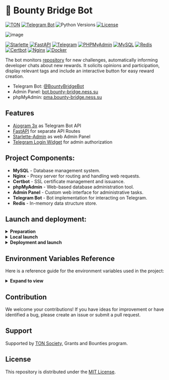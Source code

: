 # 🤖 Bounty Bridge Bot

[![TON](https://img.shields.io/badge/TON-grey?logo=TON&logoColor=40AEF0)](https://ton.org)
[![Telegram Bot](https://img.shields.io/badge/Bot-grey?logo=telegram)](https://core.telegram.org/bots)
![Python Versions](https://img.shields.io/badge/Python-3.10-black?color=FFE873&labelColor=3776AB)
[![License](https://img.shields.io/github/license/nessshon/aiogram-starlette-template)](https://github.com/nessshon/aiogram-starlette-template/blob/main/LICENSE)

![image](https://github.com/ton-society/grants-and-bounties/raw/main/assets/cover.png)

[![Starlette](https://img.shields.io/badge/Starlette-admin-white?logo=starlette&logoColor=black)](https://www.starlette.io/)
[![FastAPI](https://img.shields.io/badge/FastAPI-white?logo=fastapi&logoColor=green)](https://fastapi.tiangolo.com/)
[![Telegram](https://img.shields.io/badge/Login_Widget-white?logo=telegram&logoColor=blue)](https://telegram.org/)
[![PHPMyAdmin](https://img.shields.io/badge/PHPMyAdmin-white?logo=php&logoColor=green)](https://www.phpmyadmin.net/)
[![MySQL](https://img.shields.io/badge/MySQL-white?logo=mysql&logoColor=red)](https://www.mysql.com/)
[![Redis](https://img.shields.io/badge/Redis-Yes?logo=redis&color=white)](https://redis.io/)
[![Certbot](https://img.shields.io/badge/Certbot-white?logo=letsencrypt&logoColor=red)](https://certbot.eff.org/)
[![Nginx](https://img.shields.io/badge/Nginx-white?logo=nginx&logoColor=green)](https://www.nginx.com/)
[![Docker](https://img.shields.io/badge/Docker-blue?logo=docker&logoColor=white)](https://www.docker.com/)

The bot monitors [repository](https://github.com/ton-society/grants-and-bounties) for new challenges, automatically
informing developer chats about new rewards. It solicits opinions and participation, display relevant tags and include
an interactive button for easy reward creation.

* Telegram Bot: [@BountyBridgeBot](https://t.me/BountyBridgeBot)
* Admin Panel: [bot.bounty-bridge.ness.su](https://bot.bounty-bridge.ness.su)
* phpMyAdmin: [pma.bounty-bridge.ness.su](https://pma.bounty-bridge.ness.su)

## Features

- [Aiogram 3x](https://github.com/aiogram/aiogram/) as Telegram Bot API
- [FastAPI](https://github.com/tiangolo/fastapi/) for separate API Routes
- [Starlette-Admin](https://github.com/jowilf/starlette-admin/) as web Admin Panel
- [Telegram Login Widget](https://core.telegram.org/widgets/login/) for admin authorization

## Project Components:

* **MySQL** - Database management system.
* **Nginx** - Proxy server for routing and handling web requests.
* **Certbot** - SSL certificate management and issuance.
* **phpMyAdmin** - Web-based database administration tool.
* **Admin Panel** - Custom web interface for administrative tasks.
* **Telegram Bot** - Bot implementation for interacting on Telegram.
* **Redis** - In-memory data structure store.

## Launch and deployment:

<details>
<summary><b>Preparation</b></summary>

Clone this repo:

```bash
git clone https://github.com/nessshon/bounty-bridge-bot.git
```

Go to the project folder:

```bash
cd bounty-bridge-bot
```

Clone environment variables file:

```bash
cp .env.example .env
```

Configure [environment variables](#environment-variables-reference) variables file:

```bash
nano .env
```

</details>

<details>
<summary><b>Local launch</b></summary>

Install dependencies

```bash
pip install -r requirements.txt
```

Launch project:

```bash
python -m project
```

</details>

<details>
<summary><b>Deployment and launch</b></summary>

Change server_name on [phpmyadmin.conf](services/nginx/user_conf.d/phpmyadmin.conf):

```nginx
server_name pma.your-domain.com www.pma.your-domain.com;
```

Change server_name on [project.conf](services/nginx/user_conf.d/project.conf) :

```nginx
server_name app.your-domain.com www.app.your-domain.com;
```

Install Docker and docker-compose:

```bash
apt install docker.io docker-compose -y
```

Deploy the project:

```bash
docker-compose up --build
```

* The deployment script handles the creation of containers for MySQL and Redis.
* Configures MySQL and Redis databases.
* Configures Nginx as a proxy server for web requests.
* Uses Certbot to generate and renew SSL certificates for secure communications.
* Launches the admin panel, Telegram Bot and phpMyAdmin.

Before deploying the project, be sure to configure the virtual environment configurations.\
Additional configuration parameters are located in [.env.example](.env.example).

</details>

## Environment Variables Reference

Here is a reference guide for the environment variables used in the project:
<details>
<summary><b>Expand to view</b></summary>

| Variable            | Type | Description                                                         | Example Local             | Example Prod        |
|---------------------|------|---------------------------------------------------------------------|---------------------------|---------------------|
| BOT_TOKEN           | str  | Bot token, obtained from [@BotFather](https://t.me/BotFather)       | 123456:qweRTY             | 123456:qweRTY       | 
| BOT_USERNAME        | str  | The username of the bot                                             | same_bot                  | same_bot            |
| BOT_DEV_ID          | int  | User ID of the bot developer                                        | 123456789                 | 123456789           |
| BOT_ADMIN_ID        | int  | User ID of the bot administrator                                    | 123456789                 | 123456789           |
| GITHUB_TOKEN        | str  | GitHub token (you can obtain this from your GitHub account)         | ghp_BWC...ZzD             | ghp_BWC...ZzD       |
| GITHUB_OWNER        | str  | GitHub owner (organization or user) where the repository is located | ton-society               | ton-society         |
| GITHUB_REPO         | str  | GitHub repository name                                              | grants-and-bounties       | grants-and-bounties |
| TONAPI_KEY          | str  | API key from [tonconsole](https://tonconsole.com)                   | AE33EX..ASD32             | AE33EX..ASD32       |
| APP_URL             | str  | The domain of the webhook                                           | https://...ngrok.free.app | https://example.com |
| APP_HOST            | str  | The host address where the app is running                           | localhost                 | 0.0.0.0             |
| APP_PORT            | int  | The port number on which the app is listening                       | 8000                      | 8000                |
| WEBHOOK_SECRET      | str  | Secret key for securing the webhook                                 | qwerty12345               | qwerty12345         |
| WEBHOOK_PATH        | str  | The path of the webhook                                             | /bot                      | /bot                |
| REDIS_HOST          | str  | The hostname or IP address of the Redis server                      | localhost                 | redis               |
| REDIS_PORT          | int  | The port number on which the Redis server is running                | 6379                      | 6379                |
| REDIS_DB            | int  | The Redis database number                                           | 0                         | 0                   |
| MYSQL_ROOT_PASSWORD | str  | Root password for MySQL                                             | --skip--                  | root-password       |  
| MYSQL_HOST          | str  | The hostname or IP address of the database server                   | localhost                 | localhost           |
| MYSQL_PORT          | int  | The port number on which the database server is running             | 3306                      | 3306                |
| MYSQL_USER          | str  | The username for accessing the database                             | user                      | user                |
| MYSQL_PASSWORD      | str  | The password for accessing the database                             | password                  | password            |
| MYSQL_DATABASE      | str  | The name of the database                                            | dbname                    | dbname              |
| CERTBOT_EMAIL       | str  | Email address for Certbot notifications                             | --skip--                  | example@mail.com    |

</details>

## Contribution

We welcome your contributions! If you have ideas for improvement or have identified a bug, please create an issue or
submit a pull request.

## Support

Supported by [TON Society](https://github.com/ton-society/grants-and-bounties), Grants and Bounties program.

## License

This repository is distributed under the [MIT License](https://github.com/nessshon/bounty-bridge-bot/blob/main/LICENSE).
